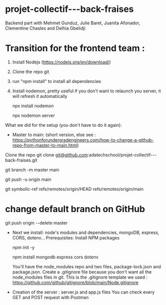# projet-collectif---back-fraises

Backend part with Mehmet Gunduz, Julie Baret, Juanita Afonador, Clementine Chasles and Delhia Gbelidji

# Transition for the frontend team :

1. Install Nodejs (https://nodejs.org/en/download/)
2. Clone the repo git
3. run "npm install" to install all dependencies
4. Install nodemon, pretty useful if you don't want to relaunch you server, it will refresh it automatically

   npx install nodemon
   
   npx nodemon server

What we did for the setup (you don't have to do it again):

- Master to main: (short version, else see : https://pythonforundergradengineers.com/how-to-change-a-github-repo-from-master-to-main.html)

Clone the repo
git clone git@github.com:adatechschool/projet-collectif---back-fraises.git

git branch -m master main

git push -u origin main

git symbolic-ref refs/remotes/origin/HEAD refs/remotes/origin/main

# change default branch on GitHub

git push origin --delete master

- Next we install: node's modules and dependencies, mongoDB, express, CORS, dotenv...
  Prerequisites:
  Install NPM packages
  
  npm init -y
  
  npm install mongodb express cors dotenv
  
  You'll have the node_modules repo and two files, package-lock.json and package.json.
  Create a .gitignore file because you don't want all the node_modules files in git. This is the .gitignore template we used : https://github.com/github/gitignore/blob/main/Node.gitignore

- Creation of the server : server.js and app.js files
  You can check every GET and POST request with Postman
